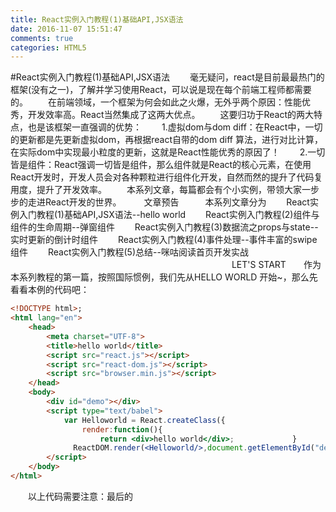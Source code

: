 ```yaml
---
title: React实例入门教程(1)基础API,JSX语法
date: 2016-11-07 15:51:47
comments: true
categories: HTML5
---
```


#React实例入门教程(1)基础API,JSX语法
　　毫无疑问，react是目前最最热门的框架(没有之一)，了解并学习使用React，可以说是现在每个前端工程师都需要的。
　　在前端领域，一个框架为何会如此之火爆，无外乎两个原因：性能优秀，开发效率高。React当然集成了这两大优点。
　　这要归功于React的两大特点，也是该框架一直强调的优势：
　　1.虚拟dom与dom diff：在React中，一切的更新都是先更新虚拟dom，再根据react自带的dom diff 算法，进行对比计算，在实际dom中实现最小粒度的更新，这就是React性能优秀的原因了！
　　2.一切皆是组件：React强调一切皆是组件，那么组件就是React的核心元素，在使用React开发时，开发人员会对各种颗粒进行组件化开发，自然而然的提升了代码复用度，提升了开发效率。
　　本系列文章，每篇都会有个小实例，带领大家一步步的走进React开发的世界。
　　
文章预告　　　本系列文章分为
　　React实例入门教程(1)基础API,JSX语法--hello world
　　React实例入门教程(2)组件与组件的生命周期--弹窗组件
　　React实例入门教程(3)数据流之props与state--实时更新的倒计时组件
　　React实例入门教程(4)事件处理--事件丰富的swipe组件
　　React实例入门教程(5)总结--咪咕阅读首页开发实战
　　　　　　　　　　　　　　　　　　　　　　　　　
LET'S START　　作为本系列教程的第一篇，按照国际惯例，我们先从HELLO WORLD 开始~，那么先看看本例的代码吧：
　　
```html
<!DOCTYPE html>; 
<html lang="en"> 
	<head>     
		<meta charset="UTF-8">     
		<title>hello world</title>     
		<script src="react.js"></script>     
		<script src="react-dom.js"></script>     
		<script src="browser.min.js"></script> 
	</head> 
	<body>     
		<div id="demo"></div>     
		<script type="text/babel">         
			var Helloworld = React.createClass({ 
				render:function(){  
            		return <div>hello world</div>;             }         			});
              ReactDOM.render(<Helloworld/>,document.getElementById("demo")); 
        </script> 
    </body> 
</html>
```
　　以上代码需要注意：最后的<script>标签type是&ldquo;text/babel&rdquo;。因为React使用的是JSX语法，他与传统js语法不兼容，所以type要选择babel。
　　最开始引入的js中，react和react-dom是react基础库，而browser.js是用来线上分析JSX语法的，真实项目上线中并不会引用这个，而是再上线前进行编译（使用工具babel等）转换成传统js语法再上线。（因为browser线上编译很影响性能）。为了方便大家的学习，现在这里直接引入了该js。
从上面示例代码可以看到，我们使用一些API，这些API都是非常基础的，下面我来做简单的介绍：
从上面示例代码可以看到，我们使用一些API，这些API都是非常基础的，下面我来做简单的介绍：　　
React.createClass:　　　　前言里说到react一切皆是组件，那么React.createClass就是最基本的创建组件的方法，它的第一个传入参数是json对象，代表组件的主体，该json其中，有必带的和可选择的参数，其必带参数为render，类型是函数要求返回该组件的模版。
　　使用方式可见篇头示例，具体细节会在后续组件章节中做介绍。
　　
ReactDOM.render:　　ReactDOM.render 是 React 的最基本方法，用于将模板(html，jsx,React.createElement等)转为 HTML ，并插入指定的 DOM 节点。
　　看下面的示例代码

```html
 　ReactDOM.render(<h1>HELLO,REACT!</h1>,document.getElementById("example")); 
```

　　就是将一段html结构输出到id为example浏览器，效果如下：
![picture](http://images2015.cnblogs.com/blog/354376/201611/354376-20161102150429518-2077470571.png)
&nbsp;
　　JSX即JavaScript XML，即一种在React内部构建的标签语法，React不使用JSX一样可以工作，但是使用JSX可以让代码简洁，提高代码可读性，因此推荐使用：
　　那么，我们来看看对比，前面示例代码中，使用了JSX语法的语句为：
 <Helloword/> 　　如果不使用JSX语法将变成：
 React.createElement("Helloword",{},""); 　　可见JSX语法的优势。
　　那么让我们来学习JSX语法：
　　JSX和HTML很像，但却不同于HTML，JSX中标签名可以是HTML标签，也可以是自己定义的组件，如前面示例中的Helloworld组件。那么我们来具体看看JSX与HTML的不同处和需要注意的地方：
　　
属性引用：　　
```html
 <div id="some-id" class="some-class" style="color:red;">...</div> 　　
```
JSX ：
```html
 <div id="someId" className={someClass} style={{color:red}}>...</div> 
```
　　如上示例所示，JSX语法中，属性的引入拥有HTML的方式（文本直接赋值）；也可以引用JS变量（如：someClass）,方式是使用大括号包裹，其中要注意的是，class在JSX中要写成className，style的 赋值要写成json的引入 ，如上例。
　　
条件判断：　　在JSX标签的属性中，我们可以使用条件判断来根据条件生成JSX，JSX允许的条件判断方式是，三目运算符，逻辑与(&amp;&amp;)运算符，使用变量，使用函数。
　　看面的示例代码：
　　给出一个函数：
```html
 function getNumber(){ 　return Math.floor(Math.random()*100); } 　　对应JSX片段：
 　　<div className={this.state.num>1?"demo1":"demo2"} >{getNumber()}</div> 　　这段jsx 会根据this.state.num值来选择对应的class，并随机生成数字来填充内容。
```
事件绑定JSX中，和HTML事件绑定类似，对应的事件名称为onClick,onChange等：
JSX中，和HTML事件绑定类似，对应的事件名称为onClick,onChange等： 　　<div onClick={this.handleClick}>...</div> 　　
特殊用法　　数组引入：
```html
 var jsxArr = [<div>1</div>,<div>2</div>,<div>3</div>,<div>4</div>]; ReactDOM.render(<div>{jsxArr}</div>,...);  输出的结果等同于 ReactDOM.render(<div><div>1</div><div>2</div><div>3</div><div>4</div></div>,...); 
```
JSX可以根据数组直接遍历产出JSX结构　　
循环遍历：
```html
 var demos= ['demo1', 'demo2', 'demo3']; ReactDOM.render(   <div>   {     demos.map(function (demo) {       return <div>Hello, {demo}</div>     })   }   </div>,...);
```
产出的结果为：
 Hello，demo1！ Hello，demo2！ Hello，demo3！  你看懂了么~

以上就是对React 基础API，和 JSX语法的介绍讲解了，那么回头看看最初的示例代码，是不是已经了解如何使用了呢？